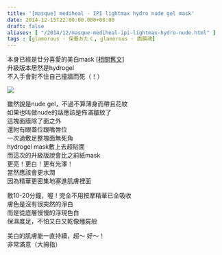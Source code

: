```yaml
---
title: '[masque] mediheal - IPI lightmax hydro nude gel mask'
date: 2014-12-15T22:00:00.000+08:00
draft: false
aliases: [ "/2014/12/masque-mediheal-ipi-lightmax-hydro-nude.html" ]
tags : [glamorous - 保養おたく, glamorous - 面膜魂]
---
```


本身已經是廿分喜愛的美白mask \[[相關舊文](http://www.hidie.net/2014/02/masque-beauty-clinic-mediheal-ipi.html)\]  
升級版本居然是hydrogel  
不入手會對不住自己撞牆而死（！）  

[![](https://farm8.staticflickr.com/7567/15804003430_89bbbec6c7_z.jpg)](https://farm8.staticflickr.com/7567/15804003430_89bbbec6c7_z.jpg)

雖然說是nude gel，不過不算薄身而帶且花紋  
如果也叫做nude的話應該是佈滿皺紋了  
這塊面膜除了面之外  
還附有眼蓋位跟嘴唇位  
一次過敷足整塊面無死角  
hydrogel mask敷上去超貼面  
而這次的升級版說會比之前紙mask  
更亮！更白！更有光澤！  
當然應該會更水潤  
因為精華更密集地塞進肌膚裡面  
  
敷10-20分鐘，喔！完全不用按摩精華已全吸收  
膚色是沒有很突然的淨白  
而是從底層慢慢的浮現色白  
保濕度足，不怕又白又乾像殭屍般  
  
美白的肌膚能一直持續，超～ 好～！  
非常滿意（大拇指）